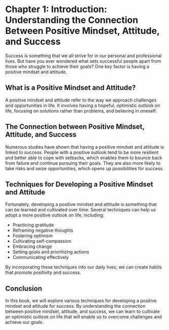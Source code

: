 Chapter 1: Introduction: Understanding the Connection Between Positive Mindset, Attitude, and Success
=====================================================================================================

Success is something that we all strive for in our personal and professional lives. But have you ever wondered what sets successful people apart from those who struggle to achieve their goals? One key factor is having a positive mindset and attitude.

What is a Positive Mindset and Attitude?
----------------------------------------

A positive mindset and attitude refer to the way we approach challenges and opportunities in life. It involves having a hopeful, optimistic outlook on life, focusing on solutions rather than problems, and believing in oneself.

The Connection between Positive Mindset, Attitude, and Success
--------------------------------------------------------------

Numerous studies have shown that having a positive mindset and attitude is linked to success. People with a positive outlook tend to be more resilient and better able to cope with setbacks, which enables them to bounce back from failure and continue pursuing their goals. They are also more likely to take risks and seize opportunities, which opens up possibilities for success.

Techniques for Developing a Positive Mindset and Attitude
---------------------------------------------------------

Fortunately, developing a positive mindset and attitude is something that can be learned and cultivated over time. Several techniques can help us adopt a more positive outlook on life, including:

* Practicing gratitude
* Reframing negative thoughts
* Fostering optimism
* Cultivating self-compassion
* Embracing change
* Setting goals and prioritizing actions
* Communicating effectively

By incorporating these techniques into our daily lives, we can create habits that promote positivity and success.

Conclusion
----------

In this book, we will explore various techniques for developing a positive mindset and attitude for success. By understanding the connection between positive mindset, attitude, and success, we can learn to cultivate an optimistic outlook on life that will enable us to overcome challenges and achieve our goals.
